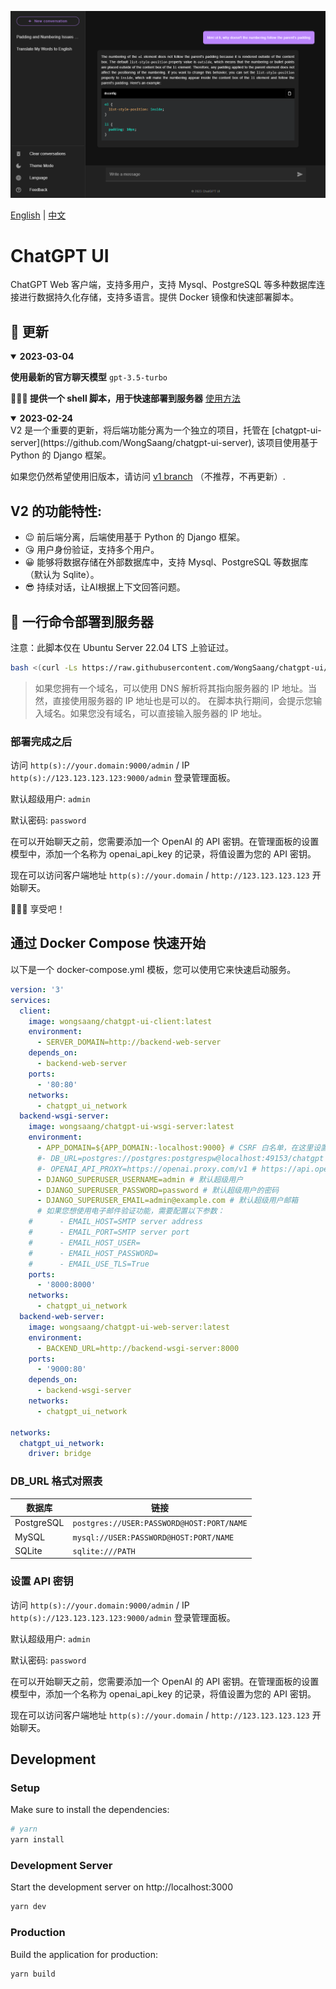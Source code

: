 <p align="center">
  <img alt="demo" src="../../demos/demo.png?v=1">
</p>

[English](./README.md) | [中文](./docs/zh/README.md)

# ChatGPT UI

ChatGPT Web 客户端，支持多用户，支持 Mysql、PostgreSQL 等多种数据库连接进行数据持久化存储，支持多语言。提供 Docker 镜像和快速部署脚本。

## 📢 更新

<details open>
<summary><strong>2023-03-04</strong></summary>

**使用最新的官方聊天模型**  `gpt-3.5-turbo`

**🎉🎉🎉 提供一个 shell 脚本，用于快速部署到服务器** [使用方法](#one-click-depolyment)

</details>

<details open>

<summary><strong>2023-02-24</strong></summary>
V2 是一个重要的更新，将后端功能分离为一个独立的项目，托管在 [chatgpt-ui-server](https://github.com/WongSaang/chatgpt-ui-server), 该项目使用基于 Python 的 Django 框架。 

如果您仍然希望使用旧版本，请访问 [v1 branch](https://github.com/WongSaang/chatgpt-ui/tree/v1) （不推荐，不再更新）.

</details>

## V2 的功能特性:

- 😉 前后端分离，后端使用基于 Python 的 Django 框架。
- 😘 用户身份验证，支持多个用户。
- 😀 能够将数据存储在外部数据库中，支持 Mysql、PostgreSQL 等数据库（默认为 Sqlite）。
- 😎 持续对话，让AI根据上下文回答问题。


## 🚀 一行命令部署到服务器 <a name="one-click-depolyment"></a>

注意：此脚本仅在 Ubuntu Server 22.04 LTS 上验证过。

```bash
bash <(curl -Ls https://raw.githubusercontent.com/WongSaang/chatgpt-ui/main/deployment.sh)
```

> 如果您拥有一个域名，可以使用 DNS 解析将其指向服务器的 IP 地址。当然，直接使用服务器的 IP 地址也是可以的。
> 在脚本执行期间，会提示您输入域名。如果您没有域名，可以直接输入服务器的 IP 地址。

### 部署完成之后

访问 `http(s)://your.domain:9000/admin` / IP `http(s)://123.123.123.123:9000/admin` 登录管理面板。

默认超级用户: `admin`

默认密码: `password`

在可以开始聊天之前，您需要添加一个 OpenAI 的 API 密钥。在管理面板的设置模型中，添加一个名称为 openai_api_key 的记录，将值设置为您的 API 密钥。

现在可以访问客户端地址 `http(s)://your.domain` / `http://123.123.123.123` 开始聊天。

🎉🎉🎉 享受吧！

## 通过 Docker Compose 快速开始

以下是一个 docker-compose.yml 模板，您可以使用它来快速启动服务。

```yaml
version: '3'
services:
  client:
    image: wongsaang/chatgpt-ui-client:latest
    environment:
      - SERVER_DOMAIN=http://backend-web-server
    depends_on:
      - backend-web-server
    ports:
      - '80:80'
    networks:
      - chatgpt_ui_network
  backend-wsgi-server:
    image: wongsaang/chatgpt-ui-wsgi-server:latest
    environment:
      - APP_DOMAIN=${APP_DOMAIN:-localhost:9000} # CSRF 白名单，在这里设置为 chatgpt-ui-web-server 的地址+端口, 默认： localhost:9000
      #- DB_URL=postgres://postgres:postgrespw@localhost:49153/chatgpt # 连接外部数据库，如果不设置这个参数，则默认使用内置的 Sqlite。需要注意的是，如果不连接外部数据库，数据将在容器销毁后丢失。链接格式请看下面的 DB_URL 格式对照表
      #- OPENAI_API_PROXY=https://openai.proxy.com/v1 # https://api.openai.com/v1 的代理地址
      - DJANGO_SUPERUSER_USERNAME=admin # 默认超级用户
      - DJANGO_SUPERUSER_PASSWORD=password # 默认超级用户的密码
      - DJANGO_SUPERUSER_EMAIL=admin@example.com # 默认超级用户邮箱
      # 如果您想使用电子邮件验证功能，需要配置以下参数：
    #      - EMAIL_HOST=SMTP server address
    #      - EMAIL_PORT=SMTP server port
    #      - EMAIL_HOST_USER=
    #      - EMAIL_HOST_PASSWORD=
    #      - EMAIL_USE_TLS=True
    ports:
      - '8000:8000'
    networks:
      - chatgpt_ui_network
  backend-web-server:
    image: wongsaang/chatgpt-ui-web-server:latest
    environment:
      - BACKEND_URL=http://backend-wsgi-server:8000
    ports:
      - '9000:80'
    depends_on:
      - backend-wsgi-server
    networks:
      - chatgpt_ui_network

networks:
  chatgpt_ui_network:
    driver: bridge
```

### DB_URL 格式对照表

| 数据库                | 链接                                              |
|----------------------|--------------------------------------------------|
| PostgreSQL           | ``postgres://USER:PASSWORD@HOST:PORT/NAME``      |
| MySQL                | ``mysql://USER:PASSWORD@HOST:PORT/NAME``         |
| SQLite               | ``sqlite:///PATH``                               |

### 设置 API 密钥

访问 `http(s)://your.domain:9000/admin` / IP `http(s)://123.123.123.123:9000/admin` 登录管理面板。

默认超级用户: `admin`

默认密码: `password`

在可以开始聊天之前，您需要添加一个 OpenAI 的 API 密钥。在管理面板的设置模型中，添加一个名称为 openai_api_key 的记录，将值设置为您的 API 密钥。

现在可以访问客户端地址 `http(s)://your.domain` / `http://123.123.123.123` 开始聊天。


## Development

### Setup

Make sure to install the dependencies:

```bash
# yarn
yarn install
```

### Development Server

Start the development server on http://localhost:3000

```bash
yarn dev
```

### Production

Build the application for production:

```bash
yarn build
```